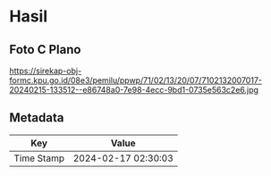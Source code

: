 # Hasil

## Foto C Plano

https://sirekap-obj-formc.kpu.go.id/08e3/pemilu/ppwp/71/02/13/20/07/7102132007017-20240215-133512--e86748a0-7e98-4ecc-9bd1-0735e563c2e6.jpg


## Metadata

| Key        | Value               |
| ---------- | ------------------- |
| Time Stamp | 2024-02-17 02:30:03 |




